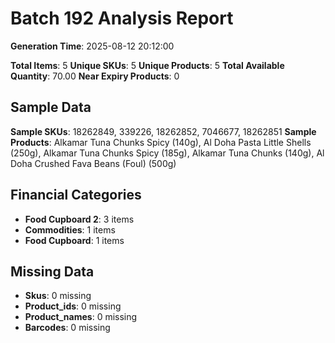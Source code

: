 # Batch 192 Analysis Report

**Generation Time**: 2025-08-12 20:12:00

**Total Items**: 5
**Unique SKUs**: 5
**Unique Products**: 5
**Total Available Quantity**: 70.00
**Near Expiry Products**: 0

## Sample Data
**Sample SKUs**: 18262849, 339226, 18262852, 7046677, 18262851
**Sample Products**: Alkamar Tuna Chunks Spicy (140g), Al Doha Pasta Little Shells (250g), Alkamar Tuna Chunks Spicy (185g), Alkamar Tuna Chunks (140g), Al Doha Crushed Fava Beans (Foul) (500g)

## Financial Categories
- **Food Cupboard 2**: 3 items
- **Commodities**: 1 items
- **Food Cupboard**: 1 items

## Missing Data
- **Skus**: 0 missing
- **Product_ids**: 0 missing
- **Product_names**: 0 missing
- **Barcodes**: 0 missing
